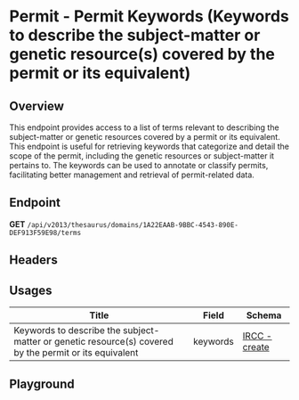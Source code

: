 <script setup>
import "../../../style.css"
import SwaggerUI from "../../../swagger/view/SwaggerUI.vue"
import swaggerJson from "../../../swagger/json/thesaurus/permit/permit-keywords.json";

const swaggerSpecs = [
  { json:swaggerJson, protected: false },
];
</script>

# Permit - Permit Keywords (Keywords to describe the subject-matter or genetic resource(s) covered by the permit or its equivalent)

## Overview

This endpoint provides access to a list of terms relevant to describing the subject-matter or genetic resources covered by a permit or its equivalent. This endpoint is useful for retrieving keywords that categorize and detail the scope of the permit, including the genetic resources or subject-matter it pertains to. The keywords can be used to annotate or classify permits, facilitating better management and retrieval of permit-related data.


## Endpoint

**GET** `/api/v2013/thesaurus/domains/1A22EAAB-9BBC-4543-890E-DEF913F59E98/terms`

## Headers
<!--@include: ../../../components/common/header/accept.md-->

## Usages

| Title            | Field   | Schema                    |
| ---------------- | ------ | ------------------------------ |
| Keywords to describe the subject-matter or genetic resource(s) covered by the permit or its equivalent           | keywords | <a href="/ircc/create">IRCC - create</a>  |

## Playground

<SwaggerUI :swaggerSpecs="swaggerSpecs" />